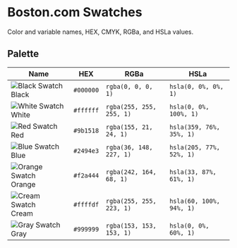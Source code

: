 # Boston.com Swatches

Color and variable names, HEX, CMYK, RGBa, and HSLa values.


## Palette

| Name                                                    | HEX       | RGBa                     | HSLa                     |
| ------------------------------------------------------- | --------- | ------------------------ | ------------------------ |
| ![Black Swatch](http://i.imgur.com/hjjWCZs.png) Black   | `#000000` | `rgba(0, 0, 0, 1)`       | `hsla(0, 0%, 0%, 1)`     |
| ![White Swatch](http://i.imgur.com/Q83U1G5.png) White   | `#ffffff` | `rgba(255, 255, 255, 1)` | `hsla(0, 0%, 100%, 1)`   |
| ![Red Swatch](http://i.imgur.com/50iJAan.png) Red       | `#9b1518` | `rgba(155, 21, 24, 1)`   | `hsla(359, 76%, 35%, 1)` |
| ![Blue Swatch](http://i.imgur.com/U7Dz6Gw.png) Blue     | `#2494e3` | `rgba(36, 148, 227, 1)`  | `hsla(205, 77%, 52%, 1)` |
| ![Orange Swatch](http://i.imgur.com/op0Eksk.png) Orange | `#f2a444` | `rgba(242, 164, 68, 1)`  | `hsla(33, 87%, 61%, 1)`  |
| ![Cream Swatch](http://i.imgur.com/aFAUokJ.png) Cream   | `#ffffdf` | `rgba(255, 255, 223, 1)` | `hsla(60, 100%, 94%, 1)` |
| ![Gray Swatch](http://i.imgur.com/UF4pV3O.png) Gray     | `#999999` | `rgba(153, 153, 153, 1)` | `hsla(0, 0%, 60%, 1)`    |